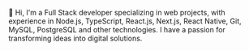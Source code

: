 👋 Hi, I'm a Full Stack developer specializing in web projects, with experience in Node.js, TypeScript, React.js, Next.js, React Native, Git, MySQL, PostgreSQL and other technologies. I have a passion for transforming ideas into digital solutions.

